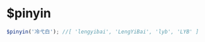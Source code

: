 # $pinyin

<ContainerBox title="介绍">
<template #desc>
可用于搜索，如转成拼音进行模糊搜索

由于文件代码量过大，导致页面无法显示代码，请直接下载文件[pinyin.js](https://gitee.com/lengyibai/lib3-component-packages/raw/master/utils/Pinyin.zip)
</template>
</ContainerBox>

<ContainerBox title="基础用法">

```js
$pinyin('冷弋白'); //[ 'lengyibai', 'LengYiBai', 'lyb', 'LYB' ]
```

</ContainerBox>
